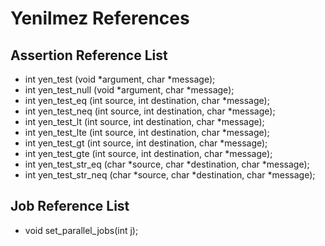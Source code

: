# Yenilmez References

## Assertion Reference List
* int yen_test (void *argument, char *message);
* int yen_test_null (void *argument, char *message);
* int yen_test_eq (int source, int destination, char *message);
* int yen_test_neq (int source, int destination, char *message);
* int yen_test_lt (int source, int destination, char *message);
* int yen_test_lte (int source, int destination, char *message);
* int yen_test_gt (int source, int destination, char *message);
* int yen_test_gte (int source, int destination, char *message);
* int yen_test_str_eq (char *source, char *destination, char *message);
* int yen_test_str_neq (char *source, char *destination, char *message);

## Job Reference List
* void set_parallel_jobs(int j);
